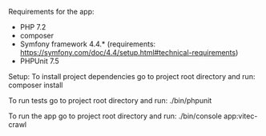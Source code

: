 Requirements for the app:
- PHP 7.2
- composer
- Symfony framework 4.4.* (requirements: https://symfony.com/doc/4.4/setup.html#technical-requirements) 
- PHPUnit 7.5

Setup:
To install project dependencies go to project root directory and run:
composer install

To run tests go to project root directory and run:
./bin/phpunit

To run the app go to project root directory and run:
./bin/console app:vitec-crawl